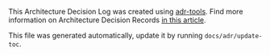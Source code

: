 This Architecture Decision Log was created using [adr-tools](https://github.com/npryce/adr-tools). Find more information on Architecture Decision Records [in this article](https://cognitect.com/blog/2011/11/15/documenting-architecture-decisions).

This file was generated automatically, update it by running `docs/adr/update-toc`.
